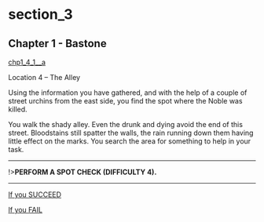 
# section_3

## Chapter 1 - Bastone

[chp1_4_1__a](../../decomp/app/src/main/res/raw/chp1_4_1__a.mp3 ':include :type=audio')

Location 4 – The Alley

Using the information you have gathered, and with the help of a couple of street urchins from the east side, you find the spot where the Noble was killed.

You walk the shady alley. Even the drunk and dying avoid the end of this street. Bloodstains still spatter the walls, the rain running down them having little effect on the marks. You search the area for something to help in your task.

---

!>**PERFORM A SPOT CHECK (DIFFICULTY 4).** 

---

[If you SUCCEED](output/chapter1/section_4.md)

[If you FAIL](output/chapter1/section_5.md)


